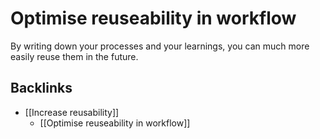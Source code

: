 # Optimise reuseability in workflow
By writing down your processes and your learnings, you can much more easily reuse them in the future.

## Backlinks
* [[Increase reusability]]
	* [[Optimise reuseability in workflow]]

<!-- #Work -->

<!-- {BearID:92324DF5-BDCB-442E-A4E1-EC4082BC734F-15756-0000130BE1447720} -->
